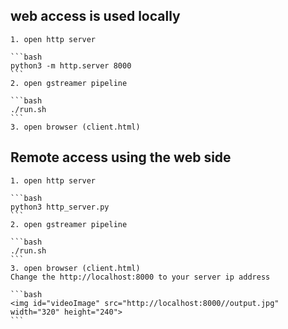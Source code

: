 ## web access is used locally
    1. open http server

    ```bash
    python3 -m http.server 8000
    ```
    2. open gstreamer pipeline

    ```bash
    ./run.sh
    ```
    3. open browser (client.html)

## Remote access using the web side
    1. open http server

    ```bash
    python3 http_server.py
    ```
    2. open gstreamer pipeline

    ```bash
    ./run.sh
    ```
    3. open browser (client.html)
    Change the http://localhost:8000 to your server ip address

    ```bash
    <img id="videoImage" src="http://localhost:8000//output.jpg" width="320" height="240">
    ```